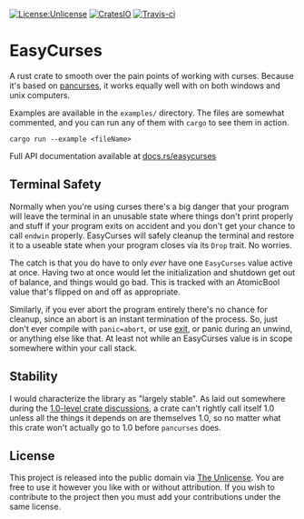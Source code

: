 [![License:Unlicense](https://img.shields.io/badge/License-Unlicense-blue.svg)](https://unlicense.org)
[![CratesIO](https://img.shields.io/crates/v/easycurses.svg)](https://crates.io/crates/easycurses)
[![Travis-ci](https://travis-ci.org/Lokathor/easycurses-rs.svg)](https://travis-ci.org/Lokathor/easycurses-rs)

# EasyCurses

A rust crate to smooth over the pain points of working with curses. Because it's
based on [pancurses](https://github.com/ihalila/pancurses), it works equally
well with on both windows and unix computers.

Examples are available in the `examples/` directory. The files are somewhat
commented, and you can run any of them with `cargo` to see them in action.

```
cargo run --example <fileName>
```

Full API documentation available at [docs.rs/easycurses](https://docs.rs/easycurses)

## Terminal Safety

Normally when you're using curses there's a big danger that your program will
leave the terminal in an unusable state where things don't print properly and
stuff if your program exits on accident and you don't get your chance to call
`endwin` properly. EasyCurses will safely cleanup the terminal and restore it to
a useable state when your program closes via its `Drop` trait. No worries.

The catch is that you do have to only _ever_ have one `EasyCurses` value active
at once. Having two at once would let the initialization and shutdown get out of
balance, and things would go bad. This is tracked with an AtomicBool value
that's flipped on and off as appropriate.

Similarly, if you ever abort the program entirely there's no chance for cleanup,
since an abort is an instant termination of the process. So, just don't ever
compile with `panic=abort`, or use
[exit](https://doc.rust-lang.org/std/process/fn.exit.html), or panic during an
unwind, or anything else like that. At least not while an EasyCurses value is in
scope somewhere within your call stack.

## Stability

I would characterize the library as "largely stable". As laid out somewhere
during the [1.0-level crate
discussions](https://github.com/rust-lang/rust-roadmap/issues/11), a crate can't
rightly call itself 1.0 unless all the things it depends on are themselves 1.0,
so no matter what this crate won't actually go to 1.0 before `pancurses` does.

## License

This project is released into the public domain via [The
Unlicense](https://unlicense.org). You are free to use it however you like with
or without attribution. If you wish to contribute to the project then you must
add your contributions under the same license. 
